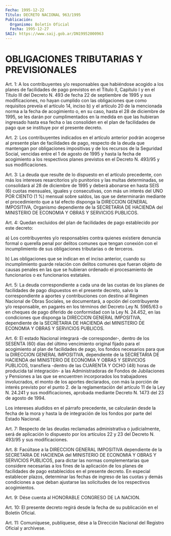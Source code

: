 ```yaml
---
Fecha: 1995-12-22
Título: DECRETO NACIONAL 963/1995
Publicación:
  Organismo: Boletín Oficial
  Fecha: 1995-12-27
SAIJ: https://www.saij.gob.ar/DN19952000963
---
```

# OBLIGACIONES TRIBUTARIAS Y PREVISIONALES

<a id="1"></a>
Art. 1: A los contribuyentes y/o responsables  que  habiéndose acogido a los planes de facilidades de pago previstos en el  Título II, Capítulo I y en el Título III del Decreto N. 493 de fecha 22  de septiembre  de 1995 y sus modificaciones, no hayan cumplido con las obligaciones  que como requisitos preveía el artículo 14, inciso b) y el artículo 20  de  la mencionada norma a la fecha de acogimiento o, en su caso, hasta el  28  de diciembre de 1995, se les darán por cumplimentados en la medida en que las hubieran ingresado hasta esa fecha o las consoliden en el plan  de  facilidades  de  pago que se instituye por el presente decreto.

<a id="2"></a>
Art.  2:  Los  contribuyentes  indicados  en el artículo anterior podrán acogerse al presente plan de facilidades  de  pago, respecto de  la deuda que mantengan por obligaciones impositivas  y  de  los recursos  de  la Seguridad Social, vencidas entre el 1 de agosto de 1995 y hasta la  fecha  de  acogimiento  a  los  respectivos planes previstos  en  el  Decreto  N.  493/95  y  sus    modificaciones.

<a id="3"></a>
Art.  3:  La  deuda  que  resulte de lo dispuesto en el  artículo precedente, con más los intereses  resarcitorios  y/o  punitorios y las multas determinadas, se consolidará  al 28 de diciembre  de 1995 y  deberá  abonarse  en hasta SEIS (6) cuotas mensuales, iguales  y consecutivas, con más  un  interés del UNO POR CIENTO (1 %) mensual sobre saldos, las que se determinarán mediante el procedimiento que a tal efecto disponga la DIRECCION  GENERAL  IMPOSITIVA,  Organismo dependiente de la SECRETARIA DE HACIENDA del MINISTERIO DE ECONOMIA Y OBRAS Y SERVICIOS PUBLICOS.

<a id="4"></a>
Art.  4:  Quedan  excluidos  del  plan  de  facilidades  de  pago establecido por este decreto:

a)  Los  contribuyentes  y/o  responsables contra quienes existiere denuncia formal o querella penal  por  delitos  comunes  que tengan conexión con el incumplimiento de sus obligaciones tributarias o de terceros.

b) Las obligaciones que se indican en el inciso anterior, cuando su incumplimiento  guarde  relación  con  delitos  comunes  que fueran objeto  de  causas  penales  en  las  que  se  hubieran ordenado el procesamiento    de  funcionarios  o  ex  funcionarios    estatales.

<a id="5"></a>
Art. 5: La deuda  correspondiente  a cada una de las cuotas de los planes de facilidades de pago dispuestos  en  el  presente decreto, salvo la correspondiente a aportes y contribuciones  con destino al Régimen  Nacional de Obras Sociales, se documentará, a  opción  del contribuyente  y/o  responsable,  en  pagarés  en  los términos del Decreto Ley N. 5965/63 o en cheques de pago diferido  de conformidad con  la Ley N. 24.452, en las condiciones que disponga la  DIRECCION GENERAL  IMPOSITIVA,  dependiente  de la SECRETARIA DE HACIENDA del MINISTERIO DE ECONOMIA Y OBRAS Y SERVICIOS PUBLICOS.

<a id="6"></a>
Art. 6: El estado Nacional integrará -de corresponder-, dentro de los SESENTA (60) días del último vencimiento  original  fijado para el   acogimiento  al  plan  de  facilidades  de  pago,  los  fondos necesarios para que la DIRECCION GENERAL IMPOSITIVA, dependiente de la SECRETARIA  DE  HACIENDA  del  MINISTERIO  DE ECONOMIA Y OBRAS Y SERVICIOS PUBLICOS, transfiera -dentro de las CUARENTA  Y OCHO (48) horas de producida tal integración- a las Administradoras de Fondos de  Jubilaciones  y  Pensiones a las que se encuentren incorporados los trabajadores involucrados,  el monto de los aportes declarados, con  más la porción de interés previsto  por  el  punto  2.  de  la reglamentación del artículo 11 de la Ley N. 24.241 y sus modificaciones,  aprobada  mediante Decreto N. 1473 del 23 de agosto de 1994.

Los  intereses aludidos en el  párrafo  precedente,  se  calcularán desde  la  fecha de la mora y hasta la de integración de los fondos por parte del Estado Nacional.

<a id="7"></a>
Art.  7: Respecto  de  las  deudas  reclamadas  administrativa  o judicialmente, será  de aplicación lo dispuesto por los artículos 22 y 23 del Decreto N. 493/95 y sus modificaciones.

<a id="8"></a>
Art. 8: Facúltase a la DIRECCION GENERAL IMPOSITIVA dependiente de la SECRETARIA  DE  HACIENDA  del  MINISTERIO  DE ECONOMIA Y OBRAS Y SERVICIOS  PUBLICOS,  para  dictar  las normas complementarias  que considere necesarias a los fines de la  aplicación de los planes de facilidades  de  pago  establecidos  en  el  presente  decreto.  En especial establecer plazos, determinar las fechas de ingreso de las cuotas y demás condiciones a que deban ajustarse las solicitudes de los respectivos acogimientos.

<a id="9"></a>
Art.  9:  Dése  cuenta  al  HONORABLE  CONGRESO  DE LA NACION.

<a id="10"></a>
Art.  10:  El  presente  decreto  regirá desde la  fecha  de  su publicación en el Boletín Oficial.

<a id="11"></a>
Art. 11: Comuníquese, publíquese, dése a la Dirección  Nacional del Registro  Oficial  y  archívese.